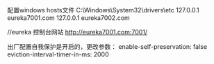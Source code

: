 配置windows hosts文件 C:\Windows\System32\drivers\etc
127.0.0.1 eureka7001.com
127.0.0.1 eureka7002.com


//eureka 控制台网站
http://eureka7001.com:7001/

出厂配置自我保护是开启的，更改参数：
enable-self-preservation: false
eviction-interval-timer-in-ms: 2000